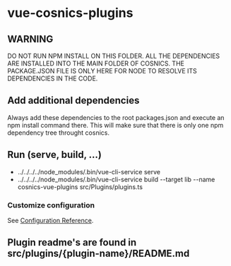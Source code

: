# vue-cosnics-plugins

## WARNING 

DO NOT RUN NPM INSTALL ON THIS FOLDER. ALL THE DEPENDENCIES ARE INSTALLED INTO THE MAIN FOLDER OF COSNICS. 
THE PACKAGE.JSON FILE IS ONLY HERE FOR NODE TO RESOLVE ITS DEPENDENCIES IN THE CODE. 

## Add additional dependencies

Always add these dependencies to the root packages.json and execute an npm install command there. This will make sure that
there is only one npm dependency tree throught cosnics. 

## Run (serve, build, ...)

* ../../../../node_modules/.bin/vue-cli-service serve
* ../../../../node_modules/.bin/vue-cli-service build --target lib --name cosnics-vue-plugins src/Plugins/plugins.ts

### Customize configuration
See [Configuration Reference](https://cli.vuejs.org/config/).

## Plugin readme's are found in src/plugins/{plugin-name}/README.md
